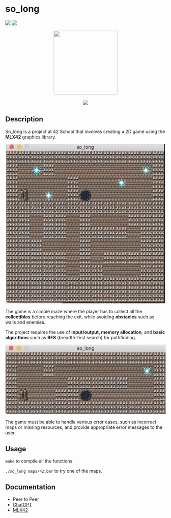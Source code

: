 # so_long

![](https://img.shields.io/badge/Language-C-blue)
![](https://img.shields.io/badge/School-42-black)

<p align=center>
  <img width="200" height="200" src="https://github.com/byaliego/42-project-badges/blob/main/badges/so_longe.png"/>
</p>
<p align="center">
 <img src="https://img.shields.io/badge/Puntuation-100%2F100-brightgreen">
</p>

## Description

So_long is a project at 42 School that involves creating a 2D game using the **MLX42** graphics library.

<p align="center">
 <img width="500" height="500" src="https://github.com/erigolon/so_long/blob/master/extra/Screen%20Shot%202023-05-12%20at%201.21.20%20PM.png">
</p>

The game is a simple maze where the player has to collect all the **collectibles** before reaching the exit, while avoiding **obstacles** such as walls and enemies.

The project requires the use of **input/output, memory allocation**, and **basic algorithms** such as **BFS** (breadth-first search) for pathfinding.

<p align="center">
 <img src="https://github.com/erigolon/so_long/blob/master/extra/Screen%20Shot%202023-05-12%20at%201.21.55%20PM.png">
</p>

The game must be able to handle various error cases, such as incorrect maps or missing resources, and provide appropriate error messages to the user.

## Usage

``make`` to compile all the functions.

``./so_long maps/42.ber`` to try one of the maps.

## Documentation

* Peer to Peer
* [ChatGPT](https://chat.openai.com/)
* [MLX42](https://github.com/codam-coding-college/MLX42)
